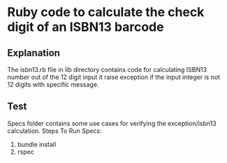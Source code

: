 # Ruby code to calculate the check digit of an ISBN13 barcode

## Explanation

The isbn13.rb file in lib directory contains code for calculating ISBN13 number out of the 12 digit input
it raise exception if the input integer is not 12 digits with specific message.

## Test

Specs folder contains some use cases for verifying the exception/isbn13 calculation.
Steps To Run Specs:
1. bundle install
2. rspec
